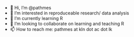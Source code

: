 - 👋 Hi, I’m @pathmes
- 👀 I’m interested in reproduceable research/ data analysis
- 🌱 I’m currently learning R
- 💞️ I’m looking to collaborate on learning and teaching R
- 📫 How to reach me: pathmes at kln dot ac dot lk

<!---
pathmes/pathmes is a ✨ special ✨ repository because its `README.md` (this file) appears on your GitHub profile.
You can click the Preview link to take a look at your changes.
--->
